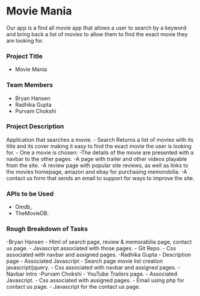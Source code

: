 # Movie Mania
Our app is a find all movie app that allows a user to search by a keyword and bring back a list of movies to allow them to find the exact movie they are looking for.

### Project Title
- Movie Mania

### Team Members
- Bryan Hansen
- Radhika Gupta
- Purvam Chokshi

### Project Description
Application that searches a movie.
    - Search Returns a list of movies with its title and its cover making it easy to find the exact movie the user is looking for.
    - One a movie is chosen:
      -The details of the movie are presented with a navbar to the other pages.
      -A page with trailer and other videos playable from the site.
      -A review page with popular site reviews, as well as links to the movies homepage, amazon and ebay for purchasing memorobilia.
      -A contact us form that sends an email to support for ways to improve the site.


### APIs to be Used
- Omdb, 
- TheMovieDB.

### Rough Breakdown of Tasks
-Bryan Hansen
    - Html of search page, review & memorabilia page, contact us page.
    - Javascript associated with those pages.
    - Git Repo.
    - Css associated with navbar and assigned pages.
-Radhika Gupta
    - Description page
    - Associated Javascript
    - Search page movie list creation javascript/jquery.
    - Css associated with navbar and assigned pages.
    - Navbar intro
-Purvam Chokshi
    - YouTube Trailers page.
    - Associated Javascript.
    - Css associated with assigned pages.
    - Email using php for contact us page.
    - Javascript for the contact us page.

